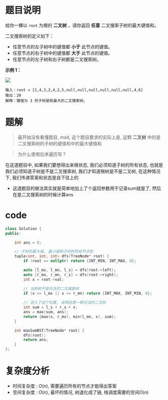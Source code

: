 # 题目说明

给你一棵以 `root` 为根的 **二叉树** ，请你返回 **任意** 二叉搜索子树的最大键值和。

二叉搜索树的定义如下：

- 任意节点的左子树中的键值都 **小于** 此节点的键值。
- 任意节点的右子树中的键值都 **大于** 此节点的键值。
- 任意节点的左子树和右子树都是二叉搜索树。

**示例 1：**

![](https://assets.leetcode-cn.com/aliyun-lc-upload/uploads/2020/03/07/sample_1_1709.png)

```
输入：root = [1,4,3,2,4,2,5,null,null,null,null,null,null,4,6]
输出：20
解释：键值为 3 的子树是和最大的二叉搜索树。
```

# 题解

> 最开始没有看懂题目, mad, 这个题目要求的实际上是, 这颗 **二叉树** 中的是二叉搜索树的子树的键值和中的最大键值和

> 为什么使用后序遍历写 ?

在这道题目中, 如果我们要想得出来根状态, 我们必须知道子树的所有状态, 也就是我们必须知道子树是不是二叉搜索树, 我们才知道根树是不是二叉树, 在这种情况下, 我们传递答案和状态是自下往上的

- 这道题目的做法其实就是简单地加上了个返回参数用于记录sum就是了, 然后在是二叉搜索树的时候计算ans

# code

```cpp
class Solution {
public:

    int ans = 0;

    // 子树的最大值, 最小值和子树的所有节点和
    tuple<int, int, int> dfs(TreeNode* root) {
        if (root == nullptr) return {INT_MIN, INT_MAX, 0};

        auto [l_mx, l_mn, l_s] = dfs(root->left);
        auto [r_mx, r_mn, r_s] = dfs(root->right);
        int x = root->val;

        // 当前树不是合法的二叉搜索树
        if (x <= l_mx || x >= r_mn) return {INT_MAX, INT_MIN, 0};
        
        // 进入了这个位置, 说明这是一颗合法的二叉树
        int sum = l_s + r_s + x;
        ans = max(sum, ans);
        return {max(x, r_mx), min(l_mn, x), sum};
    }

    int maxSumBST(TreeNode* root) {
        dfs(root);
        return ans;
    }
};
```

# 复杂度分析

- 时间复杂度 : $O(n)$, 需要遍历所有的节点才能得出答案
- 空间复杂度 : $O(n)$, 最坏的情况, 树退化成了链, 栈调度需要的空间$O(n)$